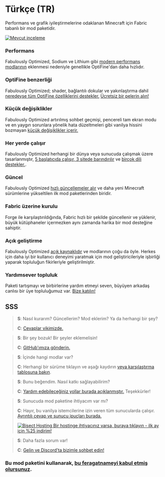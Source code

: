 # Türkçe (TR)

Performans ve grafik iyileştirmelerine odaklanan Minecraft için Fabric tabanlı bir mod paketidir.

[![Mevcut inceleme](https://img.youtube.com/vi/Vj7S5_4Rkfg/hqdefault.jpg)](https://www.youtube.com/watch?v=Vj7S5_4Rkfg)

### Performans

Fabulously Optimized, Sodium ve Lithium gibi [modern performans modlarının][1] eklenmesi nedeniyle genellikle OptiFine'dan daha hızlıdır.

### OptiFine benzerliği

Fabulously Optimized; shader, bağlantılı dokular ve yakınlaştırma dahil [neredeyse tüm OptiFine özelliklerini destekler.][2] [Ücretsiz bir pelerin alın!][3]

### Küçük değişiklikler

Fabulously Optimized artırılmış sohbet geçmişi, pencereli tam ekran modu ve en yaygın sorunlara yönelik hata düzeltmeleri gibi vanilya hissini bozmayan [küçük değişiklikler içerir.][4]

### Her yerde çalışır

Fabulously Optimized herhangi bir dünya veya sunucuda çalışmak üzere tasarlanmıştır, [5 başlatıcıda çalışır, 3 sitede barındırılır][6] ve [birçok dili destekler.][7].

### Güncel

Fabulously Optimized [hızlı güncellemeler alır][5] ve daha yeni Minecraft sürümlerine yükseltilen ilk mod paketlerinden biridir.

### Fabric üzerine kurulu

Forge ile karşılaştırıldığında, Fabric hızlı bir şekilde güncellenir ve yüklenir, büyük kütüphaneler içermezken aynı zamanda harika bir mod desteğine sahiptir.

### Açık geliştirme

Fabulously Optimized [açık kaynaklıdır][8] ve modlarının çoğu da öyle. Herkes için daha iyi bir kullanıcı deneyimi yaratmak için mod geliştiricileriyle işbirliği yaparak topluluğun fikirleriyle geliştirilmiştir.

### Yardımsever topluluk

Paketi tartışmayı ve birbirlerine yardım etmeyi seven, büyüyen arkadaş canlısı bir üye topluluğumuz var. [Bize katılın!][10]

## SSS

> **S**: Nasıl kurarım? Güncellerim? Mod eklerim? Ya da herhangi bir şey?
> 
> **C**: [Cevaplar vikimizde.][11]


> **S**: Bir şey bozuk! Bir şeyler eklemelisin!
> 
> **C**: [GitHub'ımıza gönderin.][8]


> **S**: İçinde hangi modlar var? 
> 
> **C**: Herhangi bir sürüme tıklayın ve aşağı kaydırın [veya karşılaştırma tablosuna bakın][12].


> **S**: Bunu beğendim. Nasıl katkı sağlayabilirim?
> 
> **C**: [Yardım edebileceğiniz yollar burada açıklanmıştır.][16] Teşekkürler!


> **S**: Sunucuda mod paketine ihtiyacım var mı?
> 
> **C**: Hayır, bu vanilya istemcilerine izin veren tüm sunucularda çalışır. [Ayrıntılı cevap ve sunucu ipuçları burada.][13] 
> 
> [![Bisect Hosting](https://i.ibb.co/gr9mSxW/image.png) Bir hostinge ihtiyacınız varsa, buraya tıklayın - ilk ay için %25 indirim!][14]


> **S**: Daha fazla sorum var!
> 
> **C**: [Gelin ve Discord'ta bizimle sohbet edin!][10]

### Bu mod paketini kullanarak, [bu feragatnameyi kabul etmiş olursunuz][15].

[1]: https://github.com/Fabulously-Optimized/fabulously-optimized/blob/main/INCLUDED-MODS.md#smooth
[2]: https://fabulously-optimized.gitbook.io/modpack/give-up-optifine
[3]: https://fabulously-optimized.gitbook.io/modpack/free-cape
[4]: https://github.com/Fabulously-Optimized/fabulously-optimized/blob/main/INCLUDED-MODS.md#functional
[5]: https://github.com/Fabulously-Optimized/fabulously-optimized/blob/main/CHANGELOG.md
[6]: https://github.com/Fabulously-Optimized/fabulously-optimized#downloads
[7]: https://fabulously-optimized.gitbook.io/modpack/language-support
[8]: https://github.com/Fabulously-Optimized/fabulously-optimized
[9]: https://github.com/Fabulously-Optimized/fabulously-optimized/issues/257
[10]: https://discord.gg/yxaXtaQqdB
[11]: https://fabulously-optimized.gitbook.io/modpack/
[12]: https://github.com/Fabulously-Optimized/fabulously-optimized/blob/main/INCLUDED-MODS.md
[13]: https://fabulously-optimized.gitbook.io/modpack/server-setup
[14]: https://www.bisecthosting.com/clients/aff.php?aff=2604
[15]: https://github.com/Fabulously-Optimized/fabulously-optimized#disclaimers
[16]: https://github.com/Fabulously-Optimized/fabulously-optimized/blob/main/CONTRIBUTING.md
